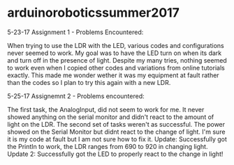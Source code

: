 # arduinoroboticssummer2017

5-23-17 Assignment 1 - Problems Encountered:

When trying to use the LDR with the LED, various codes and configurations never seemed to work. My goal was to have the LED turn on when its dark and turn off in the presence of light. Despite my many tries, nothing seemed to work even when I copied other codes and variations from online tutorials exactly. This made me wonder wether it was my equipment at fault rather than the codes so I plan to try this again with a new LDR.


5-25-17 Assignemnt 2 - Problems encountered:

The first task, the AnalogInput, did not seem to work for me. It never showed anything on the serial monitor and didn't react to the amount of light on the LDR.
The second set of tasks weren't as successful. The power showed on the Serial Monitor but didnt react to the change of light. I'm sure it is my code at fault but I am not sure how to fix it.
Update: Successfully got the PrintIn to work, the LDR ranges from 690 to 920 in changing light.
Update 2: Successfully got the LED to properly react to the change in light!



